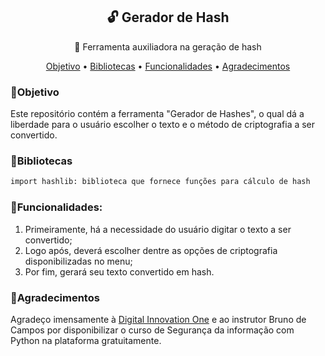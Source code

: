 <h2 align="center">🔓 Gerador de Hash</h2>

<p align="center">🔻 Ferramenta auxiliadora na geração de hash</p>

<!-- Menu: -->
<p align="center">
 <a href="#objetivo">Objetivo</a> •
 <a href="#bibliotecas">Bibliotecas</a> • 
 <a href="#funcionalidades">Funcionalidades</a> • 
 <a href="#agradecimentos">Agradecimentos</a> 
</p>


### 📌Objetivo
Este repositório contém a ferramenta "Gerador de Hashes", o qual dá a liberdade para o usuário escolher o texto e o método de criptografia a ser convertido.
### 📂Bibliotecas
```bash
import hashlib: biblioteca que fornece funções para cálculo de hash
```

### 🎯Funcionalidades:
1. Primeiramente, há a necessidade do usuário digitar o texto a ser convertido;
2. Logo após, deverá escolher dentre as opções de criptografia disponibilizadas no menu;
3. Por fim, gerará seu texto convertido em hash.

### 💬Agradecimentos
Agradeço imensamente à [Digital Innovation One](https://web.digitalinnovation.one/) e ao instrutor Bruno de Campos por disponibilizar o curso de Segurança da informação com Python na plataforma gratuitamente.
